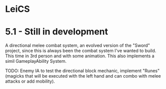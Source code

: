 # LeiCS

# 5.1 - Still in development

A directional melee combat system, an evolved version of the "Sword" project, since this is always been the combat system I've wanted to build.
This time in 3rd person and with some animation.
This also implements a simil GameplayAbility System.

TODO: Enemy IA to test the directional block mechanic, implement "Runes" (magicks that will be executed with the left hand and can combo with melee attacks or add mobility).
